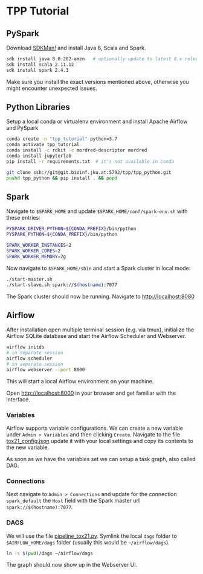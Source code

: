 # TPP Tutorial

## PySpark

Download [SDKMan!](https://sdkman.io/) and install Java 8, Scala and Spark.

```bash
sdk install java 8.0.202-amzn   # optionally update to latest 8.x release
sdk install scala 2.11.12
sdk install spark 2.4.3
```

Make sure you install the exact versions mentioned above, otherwise you might encounter unexpected issues.

## Python Libraries

Setup a local conda or virtualenv environment and install Apache Airflow and PySpark

```bash
conda create -n "tpp_tutorial" python=3.7
conda activate tpp_tutorial
conda install -c rdkit -c mordred-descriptor mordred
conda install jupyterlab
pip install -r requirements.txt  # it's not available in conda
```

```bash
git clone ssh://git@git.bioinf.jku.at:5792/tpp/tpp_python.git
pushd tpp_python && pip install . && popd
```

## Spark

Navigate to `$SPARK_HOME` and update `$SPARK_HOME/conf/spark-env.sh` with these entries:

```bash
PYSPARK_DRIVER_PYTHON=${CONDA_PREFIX}/bin/python
PYSPARK_PYTHON=${CONDA_PREFIX}/bin/python

SPARK_WORKER_INSTANCES=2
SPARK_WORKER_CORES=2
SPARK_WORKER_MEMORY=2g
```

Now navigate to `$SPARK_HOME/sbin` and start a Spark cluster in local mode:

```bash
./start-master.sh
./start-slave.sh spark://$(hostname):7077
```

The Spark cluster should now be running. Navigate to [http://localhost:8080](http://localhost:8080)

## Airflow

After installation open multiple terminal session (e.g. via tmux), initialize the Airflow SQLite database and start the Airflow Scheduler and Webserver.

```bash
airflow initdb
# in separate session
airflow scheduler
# in separate session
airflow webserver --port 8000
```

This will start a local Airflow environment on your machine.

Open [http://localhost:8000](http://localhost:8000) in your browser and get familiar with the interface.

### Variables

Airflow supports variable configurations. We can create a new variable under `Admin > Variables` and then clicking `Create`.
Navigate to the file [tox21_config.json](./configs/tox21_configs.json) update it with your local settings and copy its contents to the new variable.

As soon as we have the variables set we can setup a task graph, also called DAG.

### Connections

Next navigate to `Admin > Connections` and update for the connection `spark_default` the `Host` field with the Spark master url `spark://$(hostname):7077`.

### DAGS

We will use the file [pipeline_tox21.py](./dags/pipeline_tox21.py). Symlink the local `dags` folder to `$AIRFLOW_HOME/dags` folder (usually this would be `~/airflow/dags`).

```bash
ln -s $(pwd)/dags ~/airflow/dags
```

The graph should now show up in the Webserver UI.
